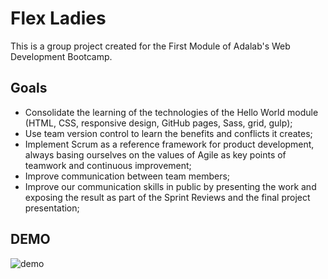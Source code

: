 # Flex Ladies

This is a group project created for the First Module of Adalab's Web Development Bootcamp.

## Goals

- Consolidate the learning of the technologies of the Hello World module (HTML, CSS, responsive design, GitHub pages, Sass, grid, gulp);
- Use team version control to learn the benefits and conflicts it creates;
- Implement Scrum as a reference framework for product development, always basing ourselves on the values ​​of Agile as key points of teamwork and continuous improvement;
- Improve communication between team members;
- Improve our communication skills in public by presenting the work and exposing the result as part of the Sprint Reviews and the final project presentation;

## DEMO

![demo](/images/flex-ladies.mov.gif)
